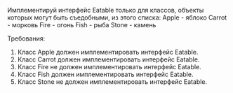 
Имплементируй интерфейс Eatable только для классов, объекты которых могут быть съедобными, из этого списка:
Apple - яблоко
Carrot - морковь
Fire - огонь
Fish - рыба
Stone - камень


Требования:
1.	Класс Apple должен имплементировать интерфейс Eatable.
2.	Класс Carrot должен имплементировать интерфейс Eatable.
3.	Класс Fire не должен имплементировать интерфейс Eatable.
4.	Класс Fish должен имплементировать интерфейс Eatable.
5.	Класс Stone не должен имплементировать интерфейс Eatable.



